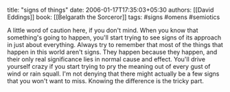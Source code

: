 
title: "signs of things"
date: 2006-01-17T17:35:03+05:30
authors: [[David Eddings]]
book: [[Belgarath the Sorceror]]
tags: #signs #omens #semiotics

A little word of caution here, if you don't mind. When you know that something's going to happen, you'll start trying to see signs of its approach in just about everything. Always try to remember that most of the things that happen in this world aren't signs. They happen because they happen, and their only real significance lies in normal cause and effect. You'll drive yourself crazy if you start trying to pry the meaning out of every gust of wind or rain squall. I'm not denying that there might actually be a few signs that you won't want to miss. Knowing the difference is the tricky part.
